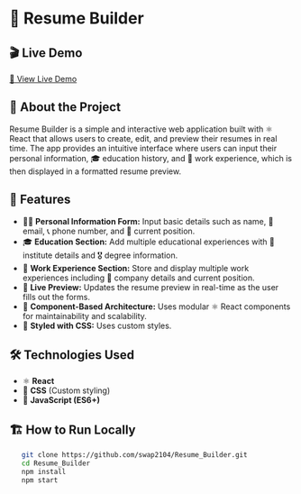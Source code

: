 # 🚀 Resume Builder

## 🎬 Live Demo
[🔗 View Live Demo](https://swap2104.github.io/Resume_Builder/)

## 📝 About the Project
Resume Builder is a simple and interactive web application built with ⚛️ React that allows users to create, edit, and preview their resumes in real time. The app provides an intuitive interface where users can input their personal information, 🎓 education history, and 💼 work experience, which is then displayed in a formatted resume preview.

## 🌟 Features
- 🧑‍💼 **Personal Information Form:** Input basic details such as name, 📧 email, 📞 phone number, and 🏢 current position.
- 🎓 **Education Section:** Add multiple educational experiences with 🏫 institute details and 🎖️ degree information.
- 💼 **Work Experience Section:** Store and display multiple work experiences including 🏢 company details and current position.
- 👀 **Live Preview:** Updates the resume preview in real-time as the user fills out the forms.
- 🔗 **Component-Based Architecture:** Uses modular ⚛️ React components for maintainability and scalability.
- 🎨 **Styled with CSS:** Uses custom styles.

## 🛠️ Technologies Used
- ⚛️ **React**
- 🎨 **CSS** (Custom styling)
- 📜 **JavaScript (ES6+)**

## 🏗️ How to Run Locally
```sh
   git clone https://github.com/swap2104/Resume_Builder.git
   cd Resume_Builder
   npm install
   npm start
```

